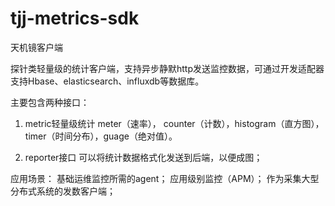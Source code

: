 # tjj-metrics-sdk
天机镜客户端

探针类轻量级的统计客户端，支持异步静默http发送监控数据，可通过开发适配器支持Hbase、elasticsearch、influxdb等数据库。

主要包含两种接口：
1. metric轻量级统计
meter（速率）， counter（计数），histogram（直方图），timer（时间分布），guage（绝对值）。

2. reporter接口
可以将统计数据格式化发送到后端，以便成图；

应用场景：
基础运维监控所需的agent；
应用级别监控（APM）；
作为采集大型分布式系统的发数客户端；
